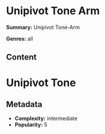 # Unipivot Tone Arm

**Summary:** Unipivot Tone-Arm

**Genres:** all

## Content

# Unipivot Tone

## Metadata

- **Complexity:** intermediate
- **Popularity:** 5
